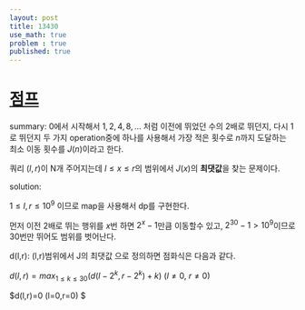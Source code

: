 ```yaml
---
layout: post
title: 13430
use_math: true
problem : true
published: true
---
```

# [점프](https://www.acmicpc.net/problem/17613)

summary:
0에서 시작해서 $1,2,4,8,\dots$ 처럼 이전에 뛰었던 수의 2배로 뛰던지, 다시 1로 뛰던지 두 가지 operation중에 하나를 사용해서 가장 적은 횟수로 $n$까지 도달하는 최소 이동 횟수를 $J(n)$이라고 한다.

쿼리 $(l,r)$이 N개 주어지는데 $l\leq x \leq r$의 범위에서 $J(x)$의 **최댓값**을 찾는 문제이다. 

solution:

$1 \leq l,r \leq 10^9$ 이므로 map을 사용해서 dp를 구현한다.

먼저 이전 2배로 뛰는 행위를 $x$번 하면 $2^x-1$만큼 이동할수 있고, $2^{30}-1>10^9$이므로 30번만 뛰어도 범위를 벗어난다.

d(l,r): (l,r)범위에서 J의 최댓값 으로 정의하면 점화식은 다음과 같다.

$d(l,r)= max_{1\leq k \leq 30}(d(l-2^k,r-2^k)+k)$ ($l \neq 0$, $r \neq 0$)

$d(l,r)=0 (l=0,r=0) $